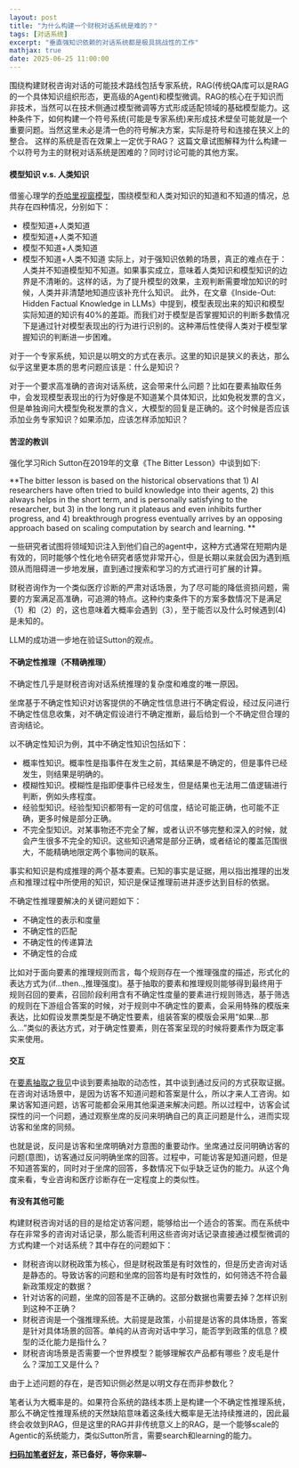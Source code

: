 ```yaml
---
layout: post
title: "为什么构建一个财税对话系统是难的？"
tags: [对话系统]
excerpt: "垂直强知识依赖的对话系统都是极具挑战性的工作"
mathjax: true
date: 2025-06-25 11:00:00
---
```


围绕构建财税咨询对话的可能技术路线包括专家系统，RAG(传统QA库可以是RAG的一个具体知识组织形态，更高级的Agent)和模型微调。RAG的核心在于知识而非技术，当然可以在技术侧通过模型微调等方式形成适配领域的基础模型能力。这种条件下，如何构建一个符号系统(可能是专家系统)来形成技术壁垒可能就是一个重要问题。当然这里未必是清一色的符号解决方案，实际是符号和连接在狭义上的整合。
这样的系统是否在效果上一定优于RAG？
这篇文章试图解释为什么构建一个以符号为主的财税对话系统是困难的？同时讨论可能的其他方案。

#### 模型知识 v.s. 人类知识

借鉴心理学的[乔哈里视窗模型](https://zh.wikipedia.org/wiki/%E5%91%A8%E5%93%88%E9%87%8C%E7%AA%97)，围绕模型和人类对知识的知道和不知道的情况，总共存在四种情况，分别如下：
+ 模型知道+人类知道
+ 模型知道+人类不知道
+ 模型不知道+人类知道
+ 模型不知道+人类不知道
实际上，对于强知识依赖的场景，真正的难点在于：人类并不知道模型知不知道。如果事实成立，意味着人类知识和模型知识的边界是不清晰的。这样的话，为了提升模型的效果，主观判断需要增加知识的时候，人类并非清楚地知道应该补充什么知识。
此外，在文章《Inside-Out: Hidden Factual Knowledge in LLMs》中提到，模型表现出来的知识和模型实际知道的知识有40%的差距。而我们对于模型是否掌握知识的判断多数情况下是通过针对模型表现出的行为进行识别的。这种滞后性使得人类对于模型掌握知识的判断进一步困难。

对于一个专家系统，知识是以明文的方式在表示。这里的知识是狭义的表达，那么似乎这里更本质的思考问题应该是：什么是知识？

对于一个要求高准确的咨询对话系统，这会带来什么问题？比如在要素抽取任务中，会发现模型表现出的行为好像是不知道某个具体知识，比如免税发票的含义，但是单独询问大模型免税发票的含义，大模型的回复是正确的。这个时候是否应该添加业务专家知识？如果添加，应该怎样添加知识？

#### 苦涩的教训

强化学习Rich Sutton在2019年的文章《The Bitter Lesson》中谈到如下:

**The bitter lesson is based on the historical observations that 1) AI researchers have often tried to build knowledge into their agents, 2) this always helps in the short term, and is personally satisfying to the researcher, but 3) in the long run it plateaus and even inhibits further progress, and 4) breakthrough progress eventually arrives by an opposing approach based on scaling computation by search and learning. **

一些研究者试图将领域知识注入到他们自己的agent中，这种方式通常在短期内是有效的，同时能够个性化地令研究者感觉非常开心，但是长期以来就会因为遇到瓶颈从而阻碍进一步地发展，直到通过搜索和学习的方式进行可扩展的计算。

财税咨询作为一个类似医疗诊断的严肃对话场景，为了尽可能的降低资损问题，需要的方案满足高准确，可追溯的特点。这种约束条件下的方案多数情况下是满足（1）和（2）的，这也意味着大概率会遇到（3），至于能否以及什么时候遇到(4)是未知的。

LLM的成功进一步地在验证Sutton的观点。

#### 不确定性推理（不精确推理）

不确定性几乎是财税咨询对话系统推理的复杂度和难度的唯一原因。

坐席基于不确定性知识对访客提供的不确定性信息进行不确定假设，经过反问进行不确定性信息收集，对不确定假设进行不确定推断，最后给到一个不确定但合理的咨询结论。

以不确定性知识为例，其中不确定性知识包括如下：
+ 概率性知识。概率性是指事件在发生之前，其结果是不确定的，但是事件已经发生，则结果是明确的。
+ 模糊性知识。模糊性是指即便事件已经发生，但是结果也无法用二值逻辑进行判断，例如头疼程度。
+ 经验型知识。经验型知识都带有一定的可信度，结论可能正确，也可能不正确，更多时候是部分正确。
+ 不完全型知识。对某事物还不完全了解，或者认识不够完整和深入的时候，就会产生很多不完全的知识。这些知识通常是部分正确，或者结论的覆盖范围很大，不能精确地限定两个事物间的联系。

事实和知识是构成推理的两个基本要素。已知的事实是证据，用以指出推理的出发点和推理过程中所使用的知识，知识是保证推理前进并逐步达到目标的依据。

不确定性推理要解决的关键问题如下：
+ 不确定性的表示和度量
+ 不确定性的匹配
+ 不确定性的传递算法
+ 不确定性的合成

比如对于面向要素的推理规则而言，每个规则存在一个推理强度的描述，形式化的表达方式为(if...then..,推理强度)。基于抽取的要素和推理规则能够得到最终用于规则召回的要素，召回阶段利用含有不确定性度量的要素进行规则筛选，基于筛选的规则在下游组合答案的时候，对于规则中不确定性的要素，会采用特殊的模版来表达，比如假设发票类型是不确定性要素，组装答案的模版会采用“如果...那么...”类似的表达方式，对于确定性要素，则在答案呈现的时候将要素作为既定事实来使用。

#### 交互

在[要素抽取之我见](https://zhpmatrix.github.io/2025/06/24/taskbot-entity-extractor/)中谈到要素抽取的动态性，其中谈到通过反问的方式获取证据。在咨询对话场景中，是因为访客不知道问题和答案是什么，所以才来人工咨询。如果访客知道问题，访客可能都会采用其他渠道来解决问题。所以过程中，访客会试探性的问一个问题，通过观察坐席的反问来明确自己的真正问题是什么，进而实现访客和坐席的同频。

也就是说，反问是访客和坐席明确对方意图的重要动作。坐席通过反问明确访客的问题(意图)，访客通过反问明确坐席的回答。过程中，可能访客是知道问题，但是不知道答案的，同时对于坐席的回答，多数情况下似乎缺乏证伪的能力。从这个角度来看，专业咨询和医疗诊断存在一定程度上的类似性。

#### 有没有其他可能

构建财税咨询对话的目的是给定访客问题，能够给出一个适合的答案。而在系统中存在非常多的咨询对话记录，那么能否利用这些咨询对话记录直接通过模型微调的方式构建一个对话系统？其中存在的问题如下：
+ 财税咨询以财税政策为核心，但是财税政策是有时效性的，但是历史咨询对话是静态的。导致访客的问题和坐席的回答均是有时效性的，如何筛选不符合最新政策规定的数据？
+ 针对访客的问题，坐席的回答是不正确的。这部分数据也需要去掉？怎样识别到这种不正确？
+ 财税咨询是一个强推理系统。大前提是政策，小前提是访客的具体场景，答案是针对具体场景的回答。单纯的从咨询对话中学习，能否学到政策的信息？模型的泛化能力是指什么？
+ 财税咨询场景是否需要一个世界模型？能够理解农产品都有哪些？皮毛是什么？深加工又是什么？

由于上述问题的存在，是否知识侧必然是以明文存在而非参数化？

笔者认为大概率是的。如果符合系统的路线本质上是构建一个不确定性推理系统，那么不确定性推理系统的天然缺陷意味着这条线大概率是无法持续推进的，因此最终会收敛到RAG，但是这里的RAG并非传统意义上的RAG，是一个能够scale的Agentic的系统能力，类似Sutton所言，需要search和learning的能力。

**[扫码加笔者好友](https://zhpmatrix.github.io/about/)，茶已备好，等你来聊~**